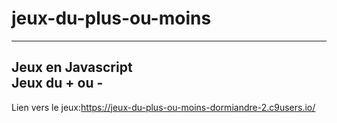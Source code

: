 # jeux-du-plus-ou-moins
----------------------
Jeux en Javascript    
Jeux du + ou -
----------------------
Lien vers le jeux:https://jeux-du-plus-ou-moins-dormiandre-2.c9users.io/
